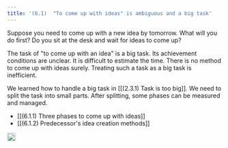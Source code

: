 ```yaml
---
title: '(6.1)  "To come up with ideas" is ambiguous and a big task'
---
```


Suppose you need to come up with a new idea by tomorrow. What will you do first? Do you sit at the desk and wait for ideas to come up?

The task of "to come up with an idea" is a big task. Its achievement conditions are unclear. It is difficult to estimate the time. There is no method to come up with ideas surely. Treating such a task as a big task is inefficient.

We learned how to handle a big task in [[(2.3.1) Task is too big]]. We need to split the task into small parts. After splitting, some phases can be measured and managed.

- [[(6.1.1) Three phases to come up with ideas]]
- [[(6.1.2) Predecessor's idea creation methods]]

<img src='https://scrapbox.io/api/pages/nishio-en/en/icon' alt='en.icon' height="19.5"/>